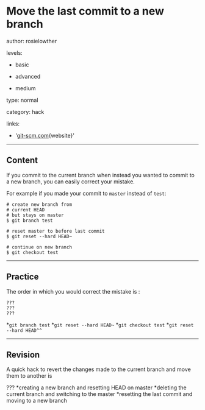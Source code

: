 # Move the last commit to a new branch
author: rosielowther

levels:

  - basic

  - advanced

  - medium

type: normal

category: hack

links:

  - '[git-scm.com](https://git-scm.com/docs/git-reset){website}'

---
## Content

If you commit to the current branch when instead you wanted to commit to a new branch, you can easily correct your mistake. 

For example if you made your commit to `master` instead of `test`:
```
# create new branch from
# current HEAD
# but stays on master
$ git branch test

# reset master to before last commit
$ git reset --hard HEAD~ 

# continue on new branch
$ git checkout test
```

---
## Practice

The order in which you would correct the mistake is : 
```
???
???
???
```
*`git branch test`
*`git reset --hard HEAD~`
*`git checkout test`
*`git reset --hard HEAD^^`

---
## Revision

A quick hack to revert the changes made to the current branch and move them to another is 

???
*creating a new branch and resetting HEAD on master
*deleting the current branch and switching to the master
*resetting the last commit and moving to a new branch